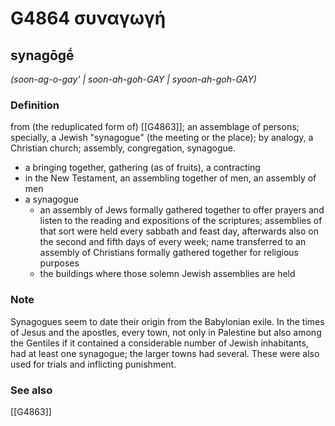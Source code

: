 # G4864 συναγωγή

## synagōgḗ

_(soon-ag-o-gay' | soon-ah-goh-GAY | syoon-ah-goh-GAY)_

### Definition

from (the reduplicated form of) [[G4863]]; an assemblage of persons; specially, a Jewish "synagogue" (the meeting or the place); by analogy, a Christian church; assembly, congregation, synagogue.

- a bringing together, gathering (as of fruits), a contracting
- in the New Testament, an assembling together of men, an assembly of men
- a synagogue
  - an assembly of Jews formally gathered together to offer prayers and listen to the reading and expositions of the scriptures; assemblies of that sort were held every sabbath and feast day, afterwards also on the second and fifth days of every week; name transferred to an assembly of Christians formally gathered together for religious purposes
  - the buildings where those solemn Jewish assemblies are held

### Note

Synagogues seem to date their origin from the Babylonian exile. In the times of Jesus and the apostles, every town, not only in Palestine but also among the Gentiles if it contained a considerable number of Jewish inhabitants, had at least one synagogue; the larger towns had several. These were also used for trials and inflicting punishment.

### See also

[[G4863]]


